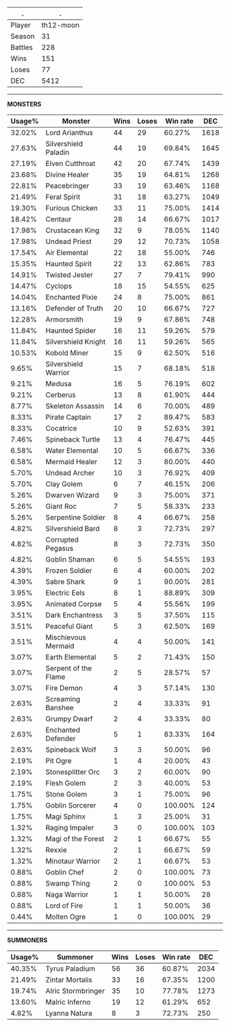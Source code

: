 .|.
|-|-
Player|th12-moon
Season|31
Battles|228
Wins|151
Loses|77
DEC|5412

---
**MONSTERS**

Usage%|Monster|Wins|Loses|Win rate|DEC|
-|-|-|-|-|-|
32.02%|Lord Arianthus|44|29|60.27%|1618|
27.63%|Silvershield Paladin|44|19|69.84%|1645|
27.19%|Elven Cutthroat|42|20|67.74%|1439|
23.68%|Divine Healer|35|19|64.81%|1268|
22.81%|Peacebringer|33|19|63.46%|1168|
21.49%|Feral Spirit|31|18|63.27%|1049|
19.30%|Furious Chicken|33|11|75.00%|1414|
18.42%|Centaur|28|14|66.67%|1017|
17.98%|Crustacean King|32|9|78.05%|1140|
17.98%|Undead Priest|29|12|70.73%|1058|
17.54%|Air Elemental|22|18|55.00%|746|
15.35%|Haunted Spirit|22|13|62.86%|783|
14.91%|Twisted Jester|27|7|79.41%|990|
14.47%|Cyclops|18|15|54.55%|625|
14.04%|Enchanted Pixie|24|8|75.00%|861|
13.16%|Defender of Truth|20|10|66.67%|727|
12.28%|Armorsmith|19|9|67.86%|748|
11.84%|Haunted Spider|16|11|59.26%|579|
11.84%|Silvershield Knight|16|11|59.26%|565|
10.53%|Kobold Miner|15|9|62.50%|516|
9.65%|Silvershield Warrior|15|7|68.18%|518|
9.21%|Medusa|16|5|76.19%|602|
9.21%|Cerberus|13|8|61.90%|444|
8.77%|Skeleton Assassin|14|6|70.00%|489|
8.33%|Pirate Captain|17|2|89.47%|583|
8.33%|Cocatrice|10|9|52.63%|391|
7.46%|Spineback Turtle|13|4|76.47%|445|
6.58%|Water Elemental|10|5|66.67%|336|
6.58%|Mermaid Healer|12|3|80.00%|440|
5.70%|Undead Archer|10|3|76.92%|409|
5.70%|Clay Golem|6|7|46.15%|206|
5.26%|Dwarven Wizard|9|3|75.00%|371|
5.26%|Giant Roc|7|5|58.33%|233|
5.26%|Serpentine Soldier|8|4|66.67%|258|
4.82%|Silvershield Bard|8|3|72.73%|297|
4.82%|Corrupted Pegasus|8|3|72.73%|350|
4.82%|Goblin Shaman|6|5|54.55%|193|
4.39%|Frozen Soldier|6|4|60.00%|202|
4.39%|Sabre Shark|9|1|90.00%|281|
3.95%|Electric Eels|8|1|88.89%|309|
3.95%|Animated Corpse|5|4|55.56%|199|
3.51%|Dark Enchantress|3|5|37.50%|115|
3.51%|Peaceful Giant|5|3|62.50%|169|
3.51%|Mischievous Mermaid|4|4|50.00%|141|
3.07%|Earth Elemental|5|2|71.43%|150|
3.07%|Serpent of the Flame|2|5|28.57%|57|
3.07%|Fire Demon|4|3|57.14%|130|
2.63%|Screaming Banshee|2|4|33.33%|91|
2.63%|Grumpy Dwarf|2|4|33.33%|80|
2.63%|Enchanted Defender|5|1|83.33%|164|
2.63%|Spineback Wolf|3|3|50.00%|96|
2.19%|Pit Ogre|1|4|20.00%|43|
2.19%|Stonesplitter Orc|3|2|60.00%|90|
2.19%|Flesh Golem|2|3|40.00%|53|
1.75%|Stone Golem|3|1|75.00%|96|
1.75%|Goblin Sorcerer|4|0|100.00%|124|
1.75%|Magi Sphinx|1|3|25.00%|31|
1.32%|Raging Impaler|3|0|100.00%|103|
1.32%|Magi of the Forest|2|1|66.67%|55|
1.32%|Rexxie|2|1|66.67%|59|
1.32%|Minotaur Warrior|2|1|66.67%|53|
0.88%|Goblin Chef|2|0|100.00%|73|
0.88%|Swamp Thing|2|0|100.00%|53|
0.88%|Naga Warrior|1|1|50.00%|28|
0.88%|Lord of Fire|1|1|50.00%|36|
0.44%|Molten Ogre|1|0|100.00%|29|

---
**SUMMONERS**

Usage%|Summoner|Wins|Loses|Win rate|DEC|
-|-|-|-|-|-|
40.35%|Tyrus Paladium|56|36|60.87%|2034|
21.49%|Zintar Mortalis|33|16|67.35%|1200|
19.74%|Alric Stormbringer|35|10|77.78%|1273|
13.60%|Malric Inferno|19|12|61.29%|652|
4.82%|Lyanna Natura|8|3|72.73%|250|
